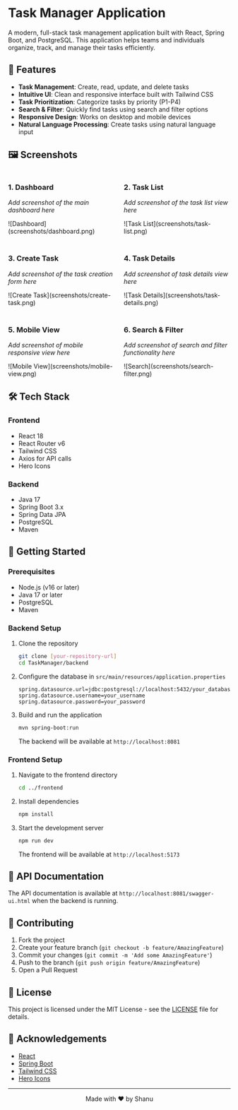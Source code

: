 # Task Manager Application

A modern, full-stack task management application built with React, Spring Boot, and PostgreSQL. This application helps teams and individuals organize, track, and manage their tasks efficiently.

## 🚀 Features

- **Task Management**: Create, read, update, and delete tasks
- **Intuitive UI**: Clean and responsive interface built with Tailwind CSS
- **Task Prioritization**: Categorize tasks by priority (P1-P4)
- **Search & Filter**: Quickly find tasks using search and filter options
- **Responsive Design**: Works on desktop and mobile devices
- **Natural Language Processing**: Create tasks using natural language input

## 🖼️ Screenshots

<!-- Add your screenshots here -->
<div style="display: grid; grid-template-columns: repeat(2, 1fr); gap: 20px; margin: 20px 0;">
  <div>
    <h3>1. Dashboard</h3>
    <p><em>Add screenshot of the main dashboard here</em></p>
    ![Dashboard](screenshots/dashboard.png)
  </div>
  <div>
    <h3>2. Task List</h3>
    <p><em>Add screenshot of the task list view here</em></p>
    ![Task List](screenshots/task-list.png)
  </div>
  <div>
    <h3>3. Create Task</h3>
    <p><em>Add screenshot of the task creation form here</em></p>
    ![Create Task](screenshots/create-task.png)
  </div>
  <div>
    <h3>4. Task Details</h3>
    <p><em>Add screenshot of task details view here</em></p>
    ![Task Details](screenshots/task-details.png)
  </div>
  <div>
    <h3>5. Mobile View</h3>
    <p><em>Add screenshot of mobile responsive view here</em></p>
    ![Mobile View](screenshots/mobile-view.png)
  </div>
  <div>
    <h3>6. Search & Filter</h3>
    <p><em>Add screenshot of search and filter functionality here</em></p>
    ![Search](screenshots/search-filter.png)
  </div>
</div>

## 🛠️ Tech Stack

### Frontend
- React 18
- React Router v6
- Tailwind CSS
- Axios for API calls
- Hero Icons

### Backend
- Java 17
- Spring Boot 3.x
- Spring Data JPA
- PostgreSQL
- Maven

## 🚀 Getting Started

### Prerequisites

- Node.js (v16 or later)
- Java 17 or later
- PostgreSQL
- Maven

### Backend Setup

1. Clone the repository
   ```bash
   git clone [your-repository-url]
   cd TaskManager/backend
   ```

2. Configure the database in `src/main/resources/application.properties`
   ```properties
   spring.datasource.url=jdbc:postgresql://localhost:5432/your_database
   spring.datasource.username=your_username
   spring.datasource.password=your_password
   ```

3. Build and run the application
   ```bash
   mvn spring-boot:run
   ```
   The backend will be available at `http://localhost:8081`

### Frontend Setup

1. Navigate to the frontend directory
   ```bash
   cd ../frontend
   ```

2. Install dependencies
   ```bash
   npm install
   ```

3. Start the development server
   ```bash
   npm run dev
   ```
   The frontend will be available at `http://localhost:5173`

## 📝 API Documentation

The API documentation is available at `http://localhost:8081/swagger-ui.html` when the backend is running.

## 🤝 Contributing

1. Fork the project
2. Create your feature branch (`git checkout -b feature/AmazingFeature`)
3. Commit your changes (`git commit -m 'Add some AmazingFeature'`)
4. Push to the branch (`git push origin feature/AmazingFeature`)
5. Open a Pull Request

## 📄 License

This project is licensed under the MIT License - see the [LICENSE](LICENSE) file for details.

## 👏 Acknowledgements

- [React](https://reactjs.org/)
- [Spring Boot](https://spring.io/projects/spring-boot)
- [Tailwind CSS](https://tailwindcss.com/)
- [Hero Icons](https://heroicons.com/)

---

<div align="center">
  Made with ❤️ by Shanu
</div>
